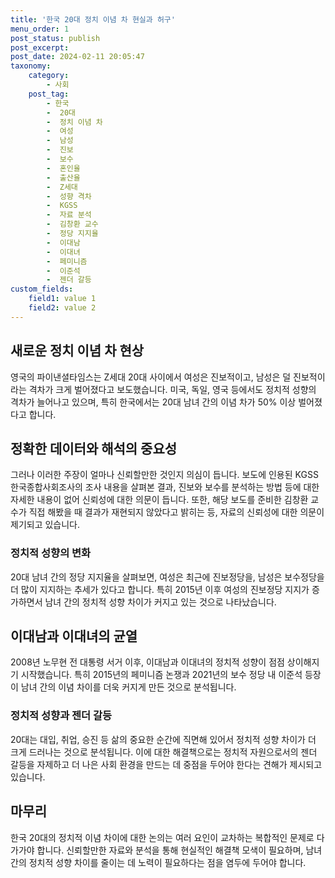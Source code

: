 ```yaml
---
title: '한국 20대 정치 이념 차 현실과 허구'
menu_order: 1
post_status: publish
post_excerpt: 
post_date: 2024-02-11 20:05:47
taxonomy:
    category:
        - 사회
    post_tag:
        - 한국
        -  20대
        -  정치 이념 차
        -  여성
        -  남성
        -  진보
        -  보수
        -  혼인율
        -  출산율
        -  Z세대
        -  성향 격차
        -  KGSS
        -  자료 분석
        -  김창환 교수
        -  정당 지지율
        -  이대남
        -  이대녀
        -  페미니즘
        -  이준석
        -  젠더 갈등
custom_fields:
    field1: value 1
    field2: value 2
---
```


## 새로운 정치 이념 차 현상
영국의 파이낸셜타임스는 Z세대 20대 사이에서 여성은 진보적이고, 남성은 덜 진보적이라는 격차가 크게 벌어졌다고 보도했습니다. 미국, 독일, 영국 등에서도 정치적 성향의 격차가 늘어나고 있으며, 특히 한국에서는 20대 남녀 간의 이념 차가 50% 이상 벌어졌다고 합니다.
## 정확한 데이터와 해석의 중요성
그러나 이러한 주장이 얼마나 신뢰할만한 것인지 의심이 듭니다. 보도에 인용된 KGSS 한국종합사회조사의 조사 내용을 살펴본 결과, 진보와 보수를 분석하는 방법 등에 대한 자세한 내용이 없어 신뢰성에 대한 의문이 듭니다. 또한, 해당 보도를 준비한 김창환 교수가 직접 해봤을 때 결과가 재현되지 않았다고 밝히는 등, 자료의 신뢰성에 대한 의문이 제기되고 있습니다.
### 정치적 성향의 변화
20대 남녀 간의 정당 지지율을 살펴보면, 여성은 최근에 진보정당을, 남성은 보수정당을 더 많이 지지하는 추세가 있다고 합니다. 특히 2015년 이후 여성의 진보정당 지지가 증가하면서 남녀 간의 정치적 성향 차이가 커지고 있는 것으로 나타났습니다.
## 이대남과 이대녀의 균열
2008년 노무현 전 대통령 서거 이후, 이대남과 이대녀의 정치적 성향이 점점 상이해지기 시작했습니다. 특히 2015년의 페미니즘 논쟁과 2021년의 보수 정당 내 이준석 등장이 남녀 간의 이념 차이를 더욱 커지게 만든 것으로 분석됩니다.
### 정치적 성향과 젠더 갈등
20대는 대입, 취업, 승진 등 삶의 중요한 순간에 직면해 있어서 정치적 성향 차이가 더 크게 드러나는 것으로 분석됩니다. 이에 대한 해결책으로는 정치적 자원으로서의 젠더 갈등을 자제하고 더 나은 사회 환경을 만드는 데 중점을 두어야 한다는 견해가 제시되고 있습니다.
## 마무리
한국 20대의 정치적 이념 차이에 대한 논의는 여러 요인이 교차하는 복합적인 문제로 다가가야 합니다. 신뢰할만한 자료와 분석을 통해 현실적인 해결책 모색이 필요하며, 남녀 간의 정치적 성향 차이를 줄이는 데 노력이 필요하다는 점을 염두에 두어야 합니다.

